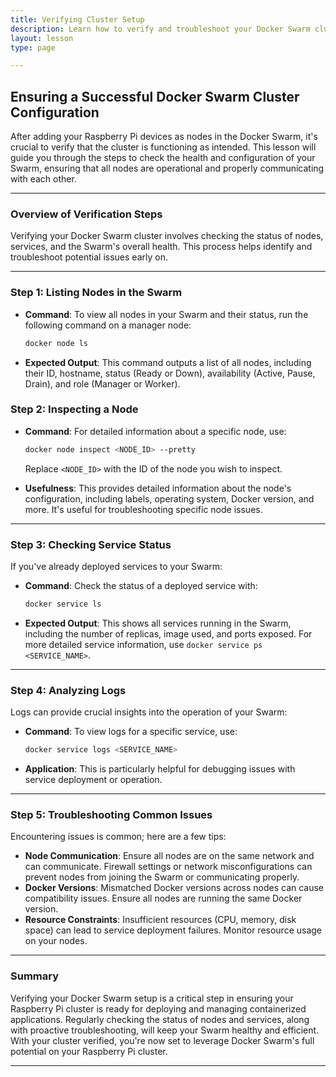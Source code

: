 ```yaml
---
title: Verifying Cluster Setup
description: Learn how to verify and troubleshoot your Docker Swarm cluster setup on Raspberry Pi, ensuring all nodes are correctly configured and operational.
layout: lesson
type: page

---
```


## Ensuring a Successful Docker Swarm Cluster Configuration

After adding your Raspberry Pi devices as nodes in the Docker Swarm, it's crucial to verify that the cluster is functioning as intended. This lesson will guide you through the steps to check the health and configuration of your Swarm, ensuring that all nodes are operational and properly communicating with each other.

---

### Overview of Verification Steps

Verifying your Docker Swarm cluster involves checking the status of nodes, services, and the Swarm's overall health. This process helps identify and troubleshoot potential issues early on.

---

### Step 1: Listing Nodes in the Swarm

- **Command**: To view all nodes in your Swarm and their status, run the following command on a manager node:

  ```sh
  docker node ls
  ```

- **Expected Output**: This command outputs a list of all nodes, including their ID, hostname, status (Ready or Down), availability (Active, Pause, Drain), and role (Manager or Worker).

### Step 2: Inspecting a Node

- **Command**: For detailed information about a specific node, use:

  ```sh
  docker node inspect <NODE_ID> --pretty
  ```

  Replace `<NODE_ID>` with the ID of the node you wish to inspect.
- **Usefulness**: This provides detailed information about the node's configuration, including labels, operating system, Docker version, and more. It's useful for troubleshooting specific node issues.

---

### Step 3: Checking Service Status

If you've already deployed services to your Swarm:

- **Command**: Check the status of a deployed service with:

  ```sh
  docker service ls
  ```

- **Expected Output**: This shows all services running in the Swarm, including the number of replicas, image used, and ports exposed. For more detailed service information, use `docker service ps <SERVICE_NAME>`.

---

### Step 4: Analyzing Logs

Logs can provide crucial insights into the operation of your Swarm:

- **Command**: To view logs for a specific service, use:

  ```sh
  docker service logs <SERVICE_NAME>
  ```

- **Application**: This is particularly helpful for debugging issues with service deployment or operation.

---

### Step 5: Troubleshooting Common Issues

Encountering issues is common; here are a few tips:

- **Node Communication**: Ensure all nodes are on the same network and can communicate. Firewall settings or network misconfigurations can prevent nodes from joining the Swarm or communicating properly.
- **Docker Versions**: Mismatched Docker versions across nodes can cause compatibility issues. Ensure all nodes are running the same Docker version.
- **Resource Constraints**: Insufficient resources (CPU, memory, disk space) can lead to service deployment failures. Monitor resource usage on your nodes.

---

### Summary

Verifying your Docker Swarm setup is a critical step in ensuring your Raspberry Pi cluster is ready for deploying and managing containerized applications. Regularly checking the status of nodes and services, along with proactive troubleshooting, will keep your Swarm healthy and efficient. With your cluster verified, you're now set to leverage Docker Swarm's full potential on your Raspberry Pi cluster.

---
